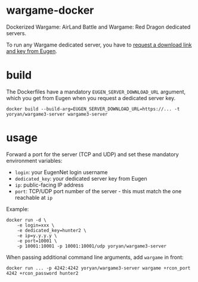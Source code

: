 # wargame-docker
Dockerized Wargame: AirLand Battle and Wargame: Red Dragon dedicated servers.

To run any Wargame dedicated server, you have to [request a download link and
key from Eugen](http://forums.eugensystems.com/viewtopic.php?f=188&t=43873).

# build
The Dockerfiles have a mandatory `EUGEN_SERVER_DOWNLOAD_URL` argument, which you
get from Eugen when you request a dedicated server key.

    docker build --build-arg=EUGEN_SERVER_DOWNLOAD_URL=https://... -t yoryan/wargame3-server wargame3-server

# usage
Forward a port for the server (TCP and UDP) and set these mandatory environment
variables:

* `login`: your EugenNet login username
* `dedicated_key`: your dedicated server key from Eugen
* `ip`: public-facing IP address
* `port`: TCP/UDP port number of the server - this must match the one reachable
   at `ip`

Example:

    docker run -d \
        -e login=xxx \
        -e dedicated_key=hunter2 \
        -e ip=y.y.y.y \
        -e port=10001 \
        -p 10001:10001 -p 10001:10001/udp yoryan/wargame3-server

When passing additional command line arguments, add `wargame` in front:

    docker run ... -p 4242:4242 yoryan/wargame3-server wargame +rcon_port 4242 +rcon_password hunter2

